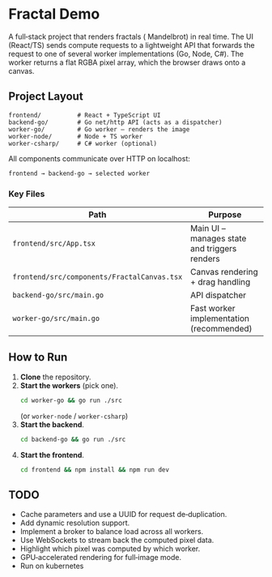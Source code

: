 # Fractal Demo

A full‑stack project that renders fractals ( Mandelbrot) in real time.
The UI (React/TS) sends compute requests to a lightweight API that forwards
the request to one of several worker implementations (Go, Node, C#).
The worker returns a flat RGBA pixel array, which the browser draws onto a
canvas.

## Project Layout

```
frontend/          # React + TypeScript UI
backend-go/        # Go net/http API (acts as a dispatcher)
worker-go/         # Go worker – renders the image
worker-node/       # Node + TS worker
worker-csharp/     # C# worker (optional)
```

All components communicate over HTTP on localhost:

```
frontend → backend-go → selected worker
```

### Key Files

| Path | Purpose |
|------|---------|
| `frontend/src/App.tsx` | Main UI – manages state and triggers renders |
| `frontend/src/components/FractalCanvas.tsx` | Canvas rendering + drag handling |
| `backend-go/src/main.go` | API dispatcher |
| `worker-go/src/main.go` | Fast worker implementation (recommended) |

## How to Run

1. **Clone** the repository.  
2. **Start the workers** (pick one).  
   ```bash
   cd worker-go && go run ./src
   ```  
   (or `worker-node` / `worker-csharp`)
3. **Start the backend**.  
   ```bash
   cd backend-go && go run ./src
   ```
4. **Start the frontend**.  
   ```bash
   cd frontend && npm install && npm run dev

## TODO

- Cache parameters and use a UUID for request de‑duplication.  
- Add dynamic resolution support.  
- Implement a broker to balance load across all workers.  
- Use WebSockets to stream back the computed pixel data.  
- Highlight which pixel was computed by which worker.  
- GPU‑accelerated rendering for full‑image mode.
- Run on kubernetes 